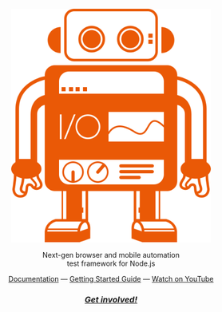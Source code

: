 <p align="center">
    <img src="/profile/robot.svg" width="400">
</p>

<p align="center">
    Next-gen browser and mobile automation<br />
    test framework for Node.js
<p>

<div align="center">
  <a href="https://webdriver.io/">Documentation</a> —
  <a href="https://webdriver.io/docs/gettingstarted">Getting Started Guide</a> —
  <a href="https://youtube.com/@webdriverio">Watch on YouTube</a>
</div>

<h3 align="center">
    <a href="https://discord.webdriver.io/"><i>Get involved!</i></a>
</h3>